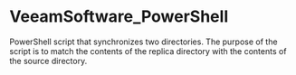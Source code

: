 # VeeamSoftware_PowerShell
PowerShell script that synchronizes two directories. The purpose of the script is to match the contents of the replica directory with the contents of the source directory.
